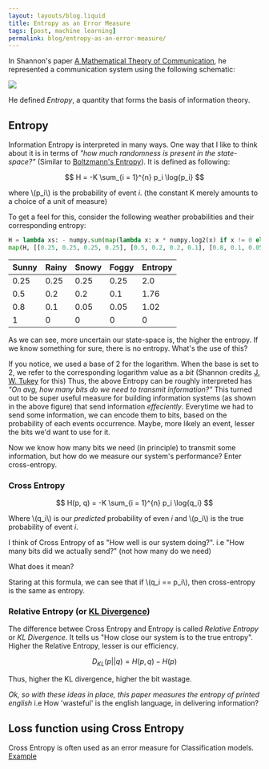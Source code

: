 ```yaml
---
layout: layouts/blog.liquid
title: Entropy as an Error Measure
tags: [post, machine learning]
permalink: blog/entropy-as-an-error-measure/
---
```


In Shannon's paper [A Mathematical Theory of Communication](http://math.harvard.edu/~ctm/home/text/others/shannon/entropy/entropy.pdf), he represented a communication system using the following schematic:

<img class="ui centered big image" src="/img/blog/schematic-comm-system.png">

He defined *Entropy*, a quantity that forms the basis of information theory.

## Entropy

Information Entropy is interpreted in many ways. One way that I like to think about it is in terms of *"how much randomness is present in the state-space?"* (Similar to [Boltzmann's Entropy](https://www.wikiwand.com/en/Boltzmann%27s_entropy_formula)). It is defined as following:

$$
  H = -K \sum_{i = 1}^{n} p_i \log{p_i}
$$

where \\(p_i\\) is the probability of event *i*. (the constant K merely amounts to a choice of a unit of measure)

To get a feel for this, consider the following weather probabilities and their corresponding entropy:

```python
H = lambda xs: - numpy.sum(map(lambda x: x * numpy.log2(x) if x != 0 else 0, xs))
map(H, [[0.25, 0.25, 0.25, 0.25], [0.5, 0.2, 0.2, 0.1], [0.8, 0.1, 0.05, 0.05], [1, 0, 0, 0]])
```


| Sunny | Rainy | Snowy | Foggy | Entropy |
|-------|-------|-------|-------|---------|
|  0.25 |  0.25 |  0.25 |  0.25 |     2.0 |
|   0.5 |   0.2 |   0.2 |   0.1 |    1.76 |
|   0.8 |   0.1 |  0.05 |  0.05 |    1.02 |
|     1 |     0 |     0 |     0 |       0 |

As we can see, more uncertain our state-space is, the higher the entropy. If we know something for sure, there is no entropy. What's the use of this?

If you notice, we used a base of 2 for the logarithm. When the base is set to 2, we refer to the corresponding logarithm value as a *bit* (Shannon credits [J. W. Tukey](https://www.wikiwand.com/en/John_Tukey) for this) Thus, the above Entropy can be roughly interpreted has *"On avg, how many bits do we need to transmit information?"* This turned out to be super useful measure for building information systems (as shown in the above figure) that send information *effeciently*. Everytime we had to send some information, we can encode them to bits, based on the probability of each events occurrence. Maybe, more likely an event, lesser the bits we'd want to use for it.


Now we know how many bits we need (in principle) to transmit some information, but how do we measure our system's performance? Enter cross-entropy.

### Cross Entropy

$$
  H(p, q) = -K \sum_{i = 1}^{n} p_i \log{q_i}
$$

Where \\(q_i\\) is our *predicted* probability of even *i* and \\(p_i\\) is the true probability of event *i*.

I think of Cross Entropy of as "How well is our system doing?". i.e "How many bits did we actually send?" (not how many do we need)

What does it mean?

Staring at this formula, we can see that if \\(q_i == p_i\\), then cross-entropy is the same as entropy.

### Relative Entropy (or [KL Divergence](https://en.wikipedia.org/wiki/Kullback%E2%80%93Leibler_divergence))

The difference betwee Cross Entropy and Entropy is called *Relative Entropy* or *KL Divergence*. It tells us "How close our system is to the true entropy". Higher the Relative Entropy, lesser is our efficiency.

$$
  D_{KL}(p || q) = H(p, q) - H(p)
$$

Thus, higher the KL divergence, higher the bit wastage.

*Ok, so with these ideas in place, this paper measures the entropy of printed english* i.e How 'wasteful' is  the english language, in delivering information?

## Loss function using Cross Entropy

Cross Entropy is often used as an error measure for Classification models. [Example](https://ml-cheatsheet.readthedocs.io/en/latest/loss_functions.html#cross-entropy)

